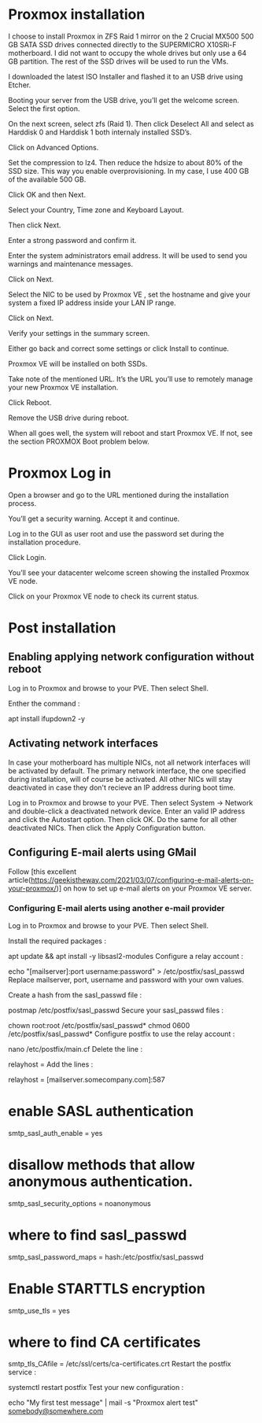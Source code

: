 # Proxmox installation

I choose to install Proxmox in ZFS Raid 1 mirror on the 2 Crucial MX500 500 GB SATA SSD drives connected directly to the SUPERMICRO X10SRi-F motherboard. I did not want to occupy the whole drives but only use a 64 GB partition. The rest of the SSD drives will be used to run the VMs.

I downloaded the latest ISO Installer and flashed it to an USB drive using Etcher.

Booting your server from the USB drive, you’ll get the welcome screen. Select the first option.

On the next screen, select zfs (Raid 1). Then click Deselect All and select as Harddisk  0 and Harddisk 1 both internaly installed SSD’s.

Click on Advanced Options.

Set the compression to lz4. Then reduce the hdsize to about 80% of the SSD size. This way you enable overprovisioning. In my case, I use 400 GB of the available 500 GB.

Click OK and then Next.

Select your Country, Time zone and Keyboard Layout.

Then click Next.

Enter a strong password and confirm it.

Enter the system administrators email address. It will be used to send you warnings and maintenance messages.

Click on Next.

Select the NIC to be used by Proxmox VE , set the hostname and give your system a fixed IP address inside your LAN IP range.

Click on Next.

Verify your settings in the summary screen.

Either go back and correct some settings or click Install to continue.

Proxmox VE will be installed on both SSDs.

Take note of the mentioned URL. It’s the URL you’ll use to remotely manage your new Proxmox VE installation.

Click Reboot.

Remove the USB drive during reboot.

When all goes well, the system will reboot and start Proxmox VE. If not, see the section PROXMOX Boot problem below.

# Proxmox Log in

Open a browser and go to the URL mentioned during the installation process.

You’ll get a security warning. Accept it and continue.

Log in to the GUI as user root and use the password set during the installation procedure.

Click Login.

You’ll see your datacenter welcome screen showing the installed Proxmox VE node.

Click on your Proxmox VE node to check its current status.

# Post installation

## Enabling applying network configuration without reboot

Log in to Proxmox and browse to your PVE. Then select Shell.

Enther the command : 

apt install ifupdown2 -y

## Activating network interfaces

In case your motherboard has multiple NICs, not all network interfaces will be activated by default. The primary network interface, the one specified during installation, will of course be activated. All other NICs will stay deactivated in case they don't recieve an IP address during boot time.

Log in to Proxmox and browse to your PVE. Then select System → Network and double-click a deactivated network device. Enter an valid IP address and click the Autostart option. Then click OK. Do the same for all other deactivated NICs. Then click the Apply Configuration button.

## Configuring E-mail alerts using GMail

Follow [this excellent article(https://geekistheway.com/2021/03/07/configuring-e-mail-alerts-on-your-proxmox/)] on how to set up e-mail alerts on your Proxmox VE server.

### Configuring E-mail alerts using another e-mail provider 

Log in to Proxmox and browse to your PVE. Then select Shell.

Install the required packages :

apt update && apt install -y libsasl2-modules
Configure a relay account :

echo "[mailserver]:port username:password" > /etc/postfix/sasl_passwd
Replace mailserver, port, username and password with your own values.

Create a hash from the sasl_passwd file :

postmap /etc/postfix/sasl_passwd
Secure your sasl_passwd files :

chown root:root /etc/postfix/sasl_passwd*
chmod 0600 /etc/postfix/sasl_passwd*
Configure postfix to use the relay account :

nano /etc/postfix/main.cf
Delete the line :

relayhost =
Add the lines :

relayhost = [mailserver.somecompany.com]:587
# enable SASL authentication
smtp_sasl_auth_enable = yes
# disallow methods that allow anonymous authentication.
smtp_sasl_security_options = noanonymous
# where to find sasl_passwd
smtp_sasl_password_maps = hash:/etc/postfix/sasl_passwd
# Enable STARTTLS encryption
smtp_use_tls = yes
# where to find CA certificates
smtp_tls_CAfile = /etc/ssl/certs/ca-certificates.crt
Restart the postfix service :

systemctl restart postfix
Test your new configuration :

echo "My first test message" | mail -s "Proxmox alert test" somebody@somewhere.com
